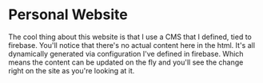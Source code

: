 Personal Website
====

The cool thing about this website is that I use a CMS that I defined, tied to firebase. You'll notice that there's no actual content here in the html. It's all dynamically generated via configuration I've defined in firebase. Which means the content can be updated on the fly and you'll see the change right on the site as you're looking at it. 
